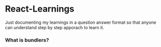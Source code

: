 # React-Learnings

Just documenting my learnings in a question answer format so that anyone can understand step by step apporach to learn it.

### What is bundlers?
 
